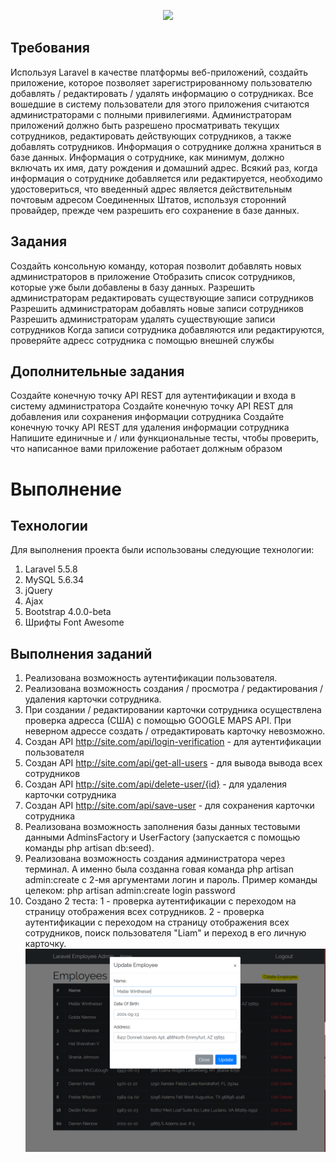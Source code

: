 <p align="center"><img src="https://laravel.com/assets/img/components/logo-laravel.svg"></p>

## Требования
Используя Laravel в качестве платформы веб-приложений, создайть приложение, которое позволяет зарегистрированному пользователю добавлять / редактировать / удалять информацию о сотрудниках. Все
вошедшие в систему пользователи для этого приложения считаются администраторами с полными привилегиями. Администраторам приложений должно быть разрешено просматривать текущих
сотрудников, редактировать действующих сотрудников, а также добавлять сотрудников. Информация о сотруднике должна храниться в базе данных. Информация
о сотруднике, как минимум, должно включать их имя, дату рождения и домашний адрес. Всякий раз, когда информация о сотруднике добавляется или редактируется, необходимо удостовериться, что введенный адрес является действительным почтовым адресом Соединенных Штатов, используя сторонний провайдер, прежде чем разрешить его сохранение
в базе данных.

## Задания
Создайть консольную команду, которая позволит добавлять новых администраторов в приложение
Отобразить список сотрудников, которые уже были добавлены в базу данных.
Разрешить администраторам редактировать существующие записи сотрудников
Разрешить администраторам добавлять новые записи сотрудников
Разрешить администраторам удалять существующие записи сотрудников
Когда записи сотрудника добавляются или редактируются, проверяйте адресс сотрудника с помощью внешней службы

## Дополнительные задания
Создайте конечную точку API REST для аутентификации и входа в систему администратора
Создайте конечную точку API REST для добавления или сохранения информации сотрудника
Создайте конечную точку API REST для удаления информации сотрудника
Напишите единичные и / или функциональные тесты, чтобы проверить, что написанное вами приложение работает должным образом

# Выполнение

## Технологии
Для выполнения проекта были использованы следующие технологии:
1. Laravel 5.5.8
2. MySQL 5.6.34 
3. jQuery
4. Ajax
5. Bootstrap 4.0.0-beta
6. Шрифты Font Awesome

## Выполнения заданий
1. Реализована возможность аутентификации пользователя.
2. Реализована возможность создания / просмотра / редактирования / удаления карточки сотрудника.
3. При создании / редактировании карточки сотрудника осуществлена проверка адресса (США) с помощью GOOGLE MAPS API. При неверном адрессе создать / отредактировать карточку невозможно.
4. Создан API http://site.com/api/login-verification - для аутентификации пользователя
5. Создан API http://site.com/api/get-all-users - для вывода вывода всех сотрудников 
6. Создан API http://site.com/api/delete-user/{id} - для удаления карточки сотрудника
7. Создан API http://site.com/api/save-user - для сохранения карточки сотрудника
8. Реализована возможность заполнения базы данных тестовыми данными AdminsFactory и UserFactory (запускается с помощью команды php artisan db:seed).
9. Реализована возможность создания администратора через терминал. А именно была созданна говая команда php artisan admin:create с 2-мя аргументами логин и пароль.
Пример команды целеком:
php artisan admin:create login password
10. Создано 2 теста: 
1 - проверка аутентификации с переходом на страницу отображения всех сотрудников.
2 - проверка аутентификации с переходом на страницу отображения всех сотрудников, поиск пользователя "Liam" и переход в его личную карточку.
![Employee admin page](https://raw.githubusercontent.com/CuriousVit/laravel_employee_admin/master/public/laravel_employee_admin.PNG)